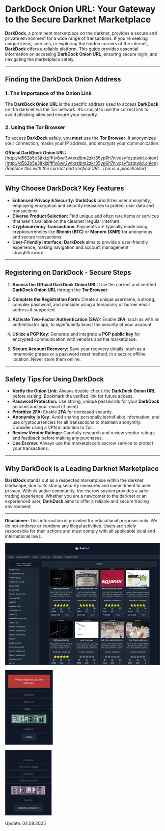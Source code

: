 # DarkDock Onion URL: Your Gateway to the Secure Darknet Marketplace

**DarkDock**, a prominent marketplace on the darknet, provides a secure and private environment for a wide range of transactions. If you're seeking unique items, services, or exploring the hidden corners of the internet, **DarkDock** offers a reliable platform. This guide provides essential information on accessing **DarkDock Onion URL**, ensuring secure login, and navigating the marketplace safely.

---

## Finding the DarkDock Onion Address

### 1. **The Importance of the Onion Link**
The **DarkDock Onion URL** is the specific address used to access **DarkDock** on the darknet via the Tor network. It’s crucial to use the correct link to avoid phishing sites and ensure your security.

### 2. **Using the Tor Browser**
To access **DarkDock** safely, you **must** use the **Tor Browser**. It anonymizes your connection, masks your IP address, and encrypts your communication.


**Official DarkDock Onion URL:** [http://d562b5e3jfxlzjfffjv6wr3wtxrzlbm2zkr35yp6h7nivqsyfxzqtwid.onion](http://d562b5e3jfxlzjfffjv6wr3wtxrzlbm2zkr35yp6h7nivqsyfxzqtwid.onion)  *(Replace this with the correct and verified URL. This is a placeholder)*


---

## Why Choose DarkDock? Key Features

- **Enhanced Privacy & Security:** **DarkDock** prioritizes user anonymity, employing encryption and security measures to protect user data and transactions.
- **Diverse Product Selection:** Find unique and often rare items or services that aren't available on the clearnet (regular internet).
- **Cryptocurrency Transactions:** Payments are typically made using cryptocurrencies like **Bitcoin (BTC)** or **Monero (XMR)** for anonymous and secure transactions.
- **User-Friendly Interface:** **DarkDock** aims to provide a user-friendly experience, making navigation and account management straightforward.

---

## Registering on DarkDock - Secure Steps

1. **Access the Official DarkDock Onion URL:**
Use the correct and verified **DarkDock Onion URL** through the **Tor Browser**.

2. **Complete the Registration Form:**
Create a unique username, a strong, complex password, and consider using a temporary or burner email address if supported.

3. **Activate Two-Factor Authentication (2FA):**
Enable **2FA**, such as with an authenticator app, to significantly boost the security of your account.

4. **Utilize a PGP Key:**
Generate and integrate a **PGP public key** for encrypted communication with vendors and the marketplace.

5. **Secure Account Recovery:**
Save your recovery details, such as a mnemonic phrase or a password reset method, in a secure offline location. Never store them online.

---

## Safety Tips for Using DarkDock

- **Verify the Onion Link:** Always double-check the **DarkDock Onion URL** before visiting. Bookmark the verified link for future access.
- **Password Protection:** Use strong, unique passwords for your **DarkDock** account and your email (if used).
- **Prioritize 2FA:** Enable **2FA** for increased security.
- **Anonymity is Key:** Avoid sharing personally identifiable information, and use cryptocurrencies for all transactions to maintain anonymity. Consider using a VPN in addition to Tor.
- **Review Vendor Ratings:** Carefully research and review vendor ratings and feedback before making any purchases.
- **Use Escrow:** Always use the marketplace's escrow service to protect your transactions.

---

## Why DarkDock is a Leading Darknet Marketplace

**DarkDock** stands out as a respected marketplace within the darknet landscape, due to its strong security measures and commitment to user privacy. With its active community, the escrow system provides a safer trading experience. Whether you are a newcomer to the darknet or an experienced user, **DarkDock** aims to offer a reliable and secure trading environment.

---

**Disclaimer:** This information is provided for educational purposes only. We do not endorse or condone any illegal activities. Users are solely responsible for their actions and must comply with all applicable local and international laws.

<a href="http://d562b5e3jfxlzjfffjv6wr3wtxrzlbm2zkr35yp6h7nivqsyfxzqtwid.onion"><img src="/visuals/backup.webp" alt="DarkDock Market Preview" style="max-width: 100%;"></a>

<a href="http://d562b5e3jfxlzjfffjv6wr3wtxrzlbm2zkr35yp6h7nivqsyfxzqtwid.onion"><img src="/visuals/object.webp" alt="DarkDock Login" style="max-width: 100%;"></a>

<a href="http://d562b5e3jfxlzjfffjv6wr3wtxrzlbm2zkr35yp6h7nivqsyfxzqtwid.onion"><img src="/visuals/shortcut.webp" alt="DarkDock Register" style="max-width: 100%;"></a>









Update:  04.08.2025